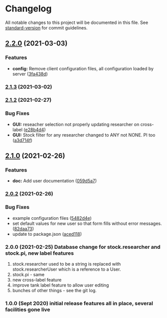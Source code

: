# Changelog

All notable changes to this project will be documented in this file. See [standard-version](https://github.com/conventional-changelog/standard-version) for commit guidelines.

## [2.2.0](https://github.com/tmoens/zebrafish-facility-manager/compare/v2.1.3...v2.2.0) (2021-03-03)


### Features

* **config:** Remove client configuration files, all configuration loaded by server ([3fa438d](https://github.com/tmoens/zebrafish-facility-manager/commit/3fa438dd53ed01fd096ed3e7846a4c57a12845db))

### [2.1.3](https://github.com/tmoens/zebrafish-facility-manager/compare/v2.1.2...v2.1.3) (2021-03-02)

### [2.1.2](https://github.com/tmoens/zebrafish-facility-manager/compare/v2.1.0...v2.1.2) (2021-02-27)


### Bug Fixes

* **GUI:** reseacher selection not properly updating researcher on cross-label ([e28b4d4](https://github.com/tmoens/zebrafish-facility-manager/commit/e28b4d441d6305325a4d2366387e0423b2aa1e19))
* **GUI:** Stock filter for any researcher changed to ANY not NONE. PI too ([a3d714f](https://github.com/tmoens/zebrafish-facility-manager/commit/a3d714ff548846291903e6384bc938d5f2df1fbc))


## [2.1.0](https://github.com/tmoens/zebrafish-facility-manager/compare/v2.0.2...v2.1.0) (2021-02-26)


### Features

* **doc:** Add user documentation ([059d5a7](https://github.com/tmoens/zebrafish-facility-manager/commit/059d5a713274b30967fe10a52d4abe96532579a7))

### [2.0.2](https://github.com/tmoens/zebrafish-facility-manager/compare/v0.0.4...v2.0.2) (2021-02-26)


### Bug Fixes

* example configuration files ([5482d4e](https://github.com/tmoens/zebrafish-facility-manager/commit/5482d4e026a96b08b30619ae13e3cca7f293ea29))
* set default values for new user so that form fills without error messages. ([82daa73](https://github.com/tmoens/zebrafish-facility-manager/commit/82daa737ebaa6c782cdc12ad5a647823b34eec66))
* update to package.json ([aced118](https://github.com/tmoens/zebrafish-facility-manager/commit/aced118cd3ee6c591992665f8eee8d33e2c7b1fb))

### 2.0.0 (2021-02-25) Database change for stock.researcher and stock.pi, new label features

1. stock.researcher used to be a string is replaced with stock.researcherUser which is
a reference to a User.
1. stock.pi - same
1. new cross-label feature
1. improve tank label feature to allow user editing
1. bunches of other things - see the git log.


### 1.0.0 (Sept 2020) initial release features all in place, several facilities gone live
